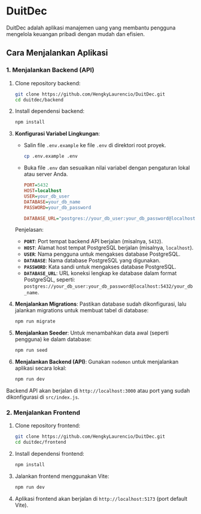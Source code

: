 # DuitDec

DuitDec adalah aplikasi manajemen uang yang membantu pengguna mengelola keuangan pribadi dengan mudah dan efisien.

## Cara Menjalankan Aplikasi

### 1. Menjalankan Backend (API)

1. Clone repository backend:
    ```bash
    git clone https://github.com/HengkyLaurencio/DuitDec.git
    cd duitdec/backend
    ```

2. Install dependensi backend:
    ```bash
    npm install
    ```

3. **Konfigurasi Variabel Lingkungan**:
   
   - Salin file `.env.example` ke file `.env` di direktori root proyek.
   
     ```bash
     cp .env.example .env
     ```

   - Buka file `.env` dan sesuaikan nilai variabel dengan pengaturan lokal atau server Anda.
   
     ```ini
     PORT=5432
     HOST=localhost
     USER=your_db_user
     DATABASE=your_db_name
     PASSWORD=your_db_password

     DATABASE_URL="postgres://your_db_user:your_db_password@localhost:5432/your_db_name"
     ```

   Penjelasan:
   - **`PORT`**: Port tempat backend API berjalan (misalnya, `5432`).
   - **`HOST`**: Alamat host tempat PostgreSQL berjalan (misalnya, `localhost`).
   - **`USER`**: Nama pengguna untuk mengakses database PostgreSQL.
   - **`DATABASE`**: Nama database PostgreSQL yang digunakan.
   - **`PASSWORD`**: Kata sandi untuk mengakses database PostgreSQL.
   - **`DATABASE_URL`**: URL koneksi lengkap ke database dalam format PostgreSQL, seperti:  
     `postgres://your_db_user:your_db_password@localhost:5432/your_db_name`.

4. **Menjalankan Migrations**: Pastikan database sudah dikonfigurasi, lalu jalankan migrations untuk membuat tabel di database:
    ```bash
    npm run migrate
    ```

5. **Menjalankan Seeder**: Untuk menambahkan data awal (seperti pengguna) ke dalam database:
    ```bash
    npm run seed
    ```

6. **Menjalankan Backend (API)**: Gunakan `nodemon` untuk menjalankan aplikasi secara lokal:
    ```bash
    npm run dev
    ```

Backend API akan berjalan di `http://localhost:3000` atau port yang sudah dikonfigurasi di `src/index.js`.

### 2. Menjalankan Frontend

1. Clone repository frontend:
    ```bash
    git clone https://github.com/HengkyLaurencio/DuitDec.git
    cd duitdec/frontend
    ```

2. Install dependensi frontend:
    ```bash
    npm install
    ```

3. Jalankan frontend menggunakan Vite:
    ```bash
    npm run dev
    ```

4. Aplikasi frontend akan berjalan di `http://localhost:5173` (port default Vite).
